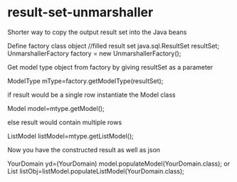 result-set-unmarshaller
=======================

Shorter way to copy the output result set into the Java beans

Define factory class object
//filled result set java.sql.ResultSet
resultSet;
UnmarshallerFactory factory = new UnmarshallerFactory();

Get model type object from factory by giving resultSet as a parameter

ModelType mType=factory.getModelType(resultSet);

if result would be a single row instantiate the Model class 

Model model=mtype.getModel();

else result would contain multiple rows 

ListModel listModel=mtype.getListModel();

Now you have the constructed result as well as  json 

YourDomain yd=(YourDomain) model.populateModel(YourDomain.class);
or
List<Object> listObj=listModel.populateListModel(YourDomain.class);






